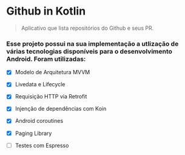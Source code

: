 # Github in Kotlin
> Aplicativo que lista repositórios do Github e seus PR.

### Esse projeto possui na sua implementação a utlização de várias tecnologias disponíveis para o desenvolvimento Android. Foram utilizadas: 

- [x] Modelo de Arquitetura MVVM
- [x] Livedata e Lifecycle
- [x] Requisição HTTP via Retrofit
- [x] Injenção de dependências com Koin
- [x] Android coroutines
- [x] Paging Library 
- [ ] Testes com Espresso

